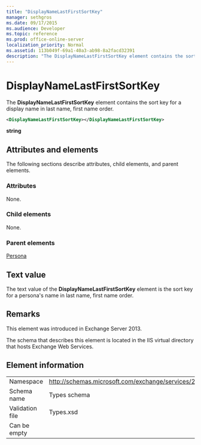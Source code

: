 ```yaml
---
title: "DisplayNameLastFirstSortKey"
manager: sethgros
ms.date: 09/17/2015
ms.audience: Developer
ms.topic: reference
ms.prod: office-online-server
localization_priority: Normal
ms.assetid: 113b049f-69a1-40a3-ab98-8a2facd32391
description: "The DisplayNameLastFirstSortKey element contains the sort key for a display name in last name, first name order."
---
```


# DisplayNameLastFirstSortKey

The **DisplayNameLastFirstSortKey** element contains the sort key for a display name in last name, first name order. 
  
```XML
<DisplayNameLastFirstSortKey></DisplayNameLastFirstSortKey>
```

 **string**
## Attributes and elements

The following sections describe attributes, child elements, and parent elements.
  
### Attributes

None.
  
### Child elements

None.
  
### Parent elements

[Persona](persona.md)
  
## Text value

The text value of the **DisplayNameLastFirstSortKey** element is the sort key for a persona's name in last name, first name order. 
  
## Remarks

This element was introduced in Exchange Server 2013.
  
The schema that describes this element is located in the IIS virtual directory that hosts Exchange Web Services.
  
## Element information

|||
|:-----|:-----|
|Namespace  <br/> |http://schemas.microsoft.com/exchange/services/2006/types  <br/> |
|Schema name  <br/> |Types schema  <br/> |
|Validation file  <br/> |Types.xsd  <br/> |
|Can be empty  <br/> ||
   

